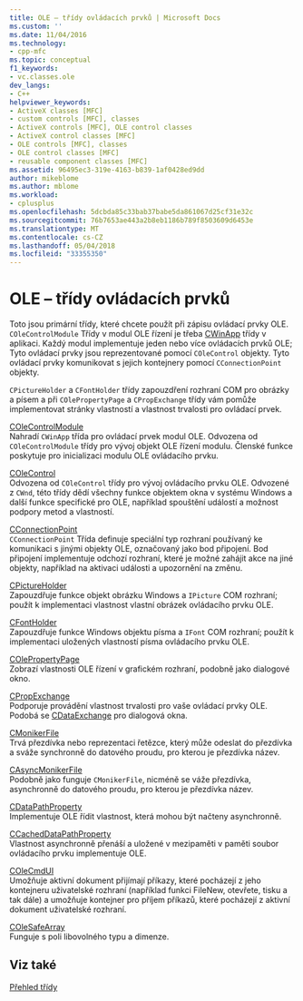 ```yaml
---
title: OLE – třídy ovládacích prvků | Microsoft Docs
ms.custom: ''
ms.date: 11/04/2016
ms.technology:
- cpp-mfc
ms.topic: conceptual
f1_keywords:
- vc.classes.ole
dev_langs:
- C++
helpviewer_keywords:
- ActiveX classes [MFC]
- custom controls [MFC], classes
- ActiveX controls [MFC], OLE control classes
- ActiveX control classes [MFC]
- OLE controls [MFC], classes
- OLE control classes [MFC]
- reusable component classes [MFC]
ms.assetid: 96495ec3-319e-4163-b839-1af0428ed9dd
author: mikeblome
ms.author: mblome
ms.workload:
- cplusplus
ms.openlocfilehash: 5dcbda85c33bab37babe5da861067d25cf31e32c
ms.sourcegitcommit: 76b7653ae443a2b8eb1186b789f8503609d6453e
ms.translationtype: MT
ms.contentlocale: cs-CZ
ms.lasthandoff: 05/04/2018
ms.locfileid: "33355350"
---
```

# <a name="ole-control-classes"></a>OLE – třídy ovládacích prvků
Toto jsou primární třídy, které chcete použít při zápisu ovládací prvky OLE. `COleControlModule` Třídy v modul OLE řízení je třeba [CWinApp](../mfc/reference/cwinapp-class.md) třídy v aplikaci. Každý modul implementuje jeden nebo více ovládacích prvků OLE; Tyto ovládací prvky jsou reprezentované pomocí `COleControl` objekty. Tyto ovládací prvky komunikovat s jejich kontejnery pomocí `CConnectionPoint` objekty.  
  
 `CPictureHolder` a `CFontHolder` třídy zapouzdření rozhraní COM pro obrázky a písem a při `COlePropertyPage` a `CPropExchange` třídy vám pomůže implementovat stránky vlastností a vlastnost trvalosti pro ovládací prvek.  
  
 [COleControlModule](../mfc/reference/colecontrolmodule-class.md)  
 Nahradí `CWinApp` třída pro ovládací prvek modul OLE. Odvozena od `COleControlModule` třídy pro vývoj objekt OLE řízení modulu. Členské funkce poskytuje pro inicializaci modulu OLE ovládacího prvku.  
  
 [COleControl](../mfc/reference/colecontrol-class.md)  
 Odvozena od `COleControl` třídy pro vývoj ovládacího prvku OLE. Odvozené z `CWnd`, této třídy dědí všechny funkce objektem okna v systému Windows a další funkce specifické pro OLE, například spouštění událostí a možnost podpory metod a vlastností.  
  
 [CConnectionPoint](../mfc/reference/cconnectionpoint-class.md)  
 `CConnectionPoint` Třída definuje speciální typ rozhraní používaný ke komunikaci s jinými objekty OLE, označovaný jako bod připojení. Bod připojení implementuje odchozí rozhraní, které je možné zahájit akce na jiné objekty, například na aktivaci události a upozornění na změnu.  
  
 [CPictureHolder](../mfc/reference/cpictureholder-class.md)  
 Zapouzdřuje funkce objekt obrázku Windows a `IPicture` COM rozhraní; použít k implementaci vlastnost vlastní obrázek ovládacího prvku OLE.  
  
 [CFontHolder](../mfc/reference/cfontholder-class.md)  
 Zapouzdřuje funkce Windows objektu písma a `IFont` COM rozhraní; použít k implementaci uložených vlastností písma ovládacího prvku OLE.  
  
 [COlePropertyPage](../mfc/reference/colepropertypage-class.md)  
 Zobrazí vlastnosti OLE řízení v grafickém rozhraní, podobně jako dialogové okno.  
  
 [CPropExchange](../mfc/reference/cpropexchange-class.md)  
 Podporuje provádění vlastnost trvalosti pro vaše ovládací prvky OLE. Podobá se [CDataExchange](../mfc/reference/cdataexchange-class.md) pro dialogová okna.  
  
 [CMonikerFile](../mfc/reference/cmonikerfile-class.md)  
 Trvá přezdívka nebo reprezentaci řetězce, který může odeslat do přezdívka a sváže synchronně do datového proudu, pro kterou je přezdívka název.  
  
 [CAsyncMonikerFile](../mfc/reference/casyncmonikerfile-class.md)  
 Podobně jako funguje `CMonikerFile`, nicméně se váže přezdívka, asynchronně do datového proudu, pro kterou je přezdívka název.  
  
 [CDataPathProperty](../mfc/reference/cdatapathproperty-class.md)  
 Implementuje OLE řídit vlastnost, která mohou být načteny asynchronně.  
  
 [CCachedDataPathProperty](../mfc/reference/ccacheddatapathproperty-class.md)  
 Vlastnost asynchronně přenáší a uložené v mezipaměti v paměti soubor ovládacího prvku implementuje OLE.  
  
 [COleCmdUI](../mfc/reference/colecmdui-class.md)  
 Umožňuje aktivní dokument přijímají příkazy, které pocházejí z jeho kontejneru uživatelské rozhraní (například funkci FileNew, otevřete, tisku a tak dále) a umožňuje kontejner pro příjem příkazů, které pocházejí z aktivní dokument uživatelské rozhraní.  
  
 [COleSafeArray](../mfc/reference/colesafearray-class.md)  
 Funguje s poli libovolného typu a dimenze.  
  
## <a name="see-also"></a>Viz také  
 [Přehled třídy](../mfc/class-library-overview.md)

